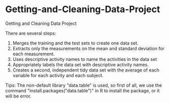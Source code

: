 Getting-and-Cleaning-Data-Project
=================================

Getting and Cleaning Data Project

There are several steps:
1. Merges the training and the test sets to create one data set.
2. Extracts only the measurements on the mean and standard deviation for each measurement. 
3. Uses descriptive activity names to name the activities in the data set
4. Appropriately labels the data set with descriptive activity names. 
5. Creates a second, independent tidy data set with the average of each variable for each activity and each subject.

Tips:
The non-default library "data.table" is used, so first of all, we use the command "install.packages("data.table")" in R to install the package, or it will be error.
